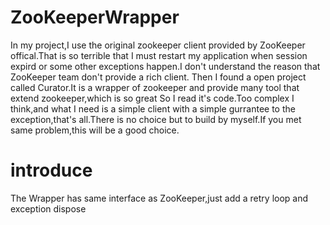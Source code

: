 # ZooKeeperWrapper
In my project,I use the original zookeeper client provided by ZooKeeper offical.That is so terrible that I must restart my application
when session expird or some other exceptions happen.I don't understand the reason that ZooKeeper team don't provide a rich client.
Then I found a open project called Curator.It is a wrapper of zookeeper and provide many tool that extend zookeeper,which is so great
So I read it's code.Too complex I think,and what I need is a simple client with a simple gurrantee to the exception,that's all.There is 
no choice but to build by myself.If you met same problem,this will be a good choice. 
# introduce
The Wrapper has same interface as ZooKeeper,just add a retry loop and exception dispose
